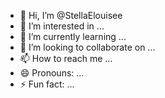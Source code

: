 - 👋 Hi, I’m @StellaElouisee
- 👀 I’m interested in ...
- 🌱 I’m currently learning ...
- 💞️ I’m looking to collaborate on ...
- 📫 How to reach me ...
- 😄 Pronouns: ...
- ⚡ Fun fact: ...

<!---
StellaElouisee/StellaElouisee is a ✨ special ✨ repository because its `README.md` (this file) appears on your GitHub profile.
You can click the Preview link to take a look at your changes.
--->
